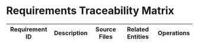 # Requirements Traceability Matrix

| Requirement ID | Description | Source Files | Related Entities | Operations |
|---------------|-------------|--------------|------------------|------------|
